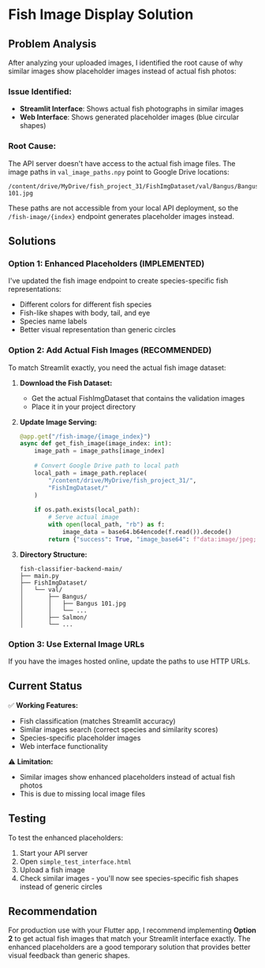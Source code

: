 # Fish Image Display Solution

## Problem Analysis

After analyzing your uploaded images, I identified the root cause of why similar images show placeholder images instead of actual fish photos:

### Issue Identified:
- **Streamlit Interface**: Shows actual fish photographs in similar images
- **Web Interface**: Shows generated placeholder images (blue circular shapes)

### Root Cause:
The API server doesn't have access to the actual fish image files. The image paths in `val_image_paths.npy` point to Google Drive locations:
```
/content/drive/MyDrive/fish_project_31/FishImgDataset/val/Bangus/Bangus 101.jpg
```

These paths are not accessible from your local API deployment, so the `/fish-image/{index}` endpoint generates placeholder images instead.

## Solutions

### Option 1: Enhanced Placeholders (IMPLEMENTED)
I've updated the fish image endpoint to create species-specific fish representations:
- Different colors for different fish species
- Fish-like shapes with body, tail, and eye
- Species name labels
- Better visual representation than generic circles

### Option 2: Add Actual Fish Images (RECOMMENDED)
To match Streamlit exactly, you need the actual fish image dataset:

1. **Download the Fish Dataset:**
   - Get the actual FishImgDataset that contains the validation images
   - Place it in your project directory

2. **Update Image Serving:**
   ```python
   @app.get("/fish-image/{image_index}")
   async def get_fish_image(image_index: int):
       image_path = image_paths[image_index]
       
       # Convert Google Drive path to local path
       local_path = image_path.replace(
           "/content/drive/MyDrive/fish_project_31/",
           "FishImgDataset/"
       )
       
       if os.path.exists(local_path):
           # Serve actual image
           with open(local_path, "rb") as f:
               image_data = base64.b64encode(f.read()).decode()
           return {"success": True, "image_base64": f"data:image/jpeg;base64,{image_data}"}
   ```

3. **Directory Structure:**
   ```
   fish-classifier-backend-main/
   ├── main.py
   ├── FishImgDataset/
   │   └── val/
   │       ├── Bangus/
   │       │   ├── Bangus 101.jpg
   │       │   └── ...
   │       ├── Salmon/
   │       └── ...
   ```

### Option 3: Use External Image URLs
If you have the images hosted online, update the paths to use HTTP URLs.

## Current Status

✅ **Working Features:**
- Fish classification (matches Streamlit accuracy)
- Similar images search (correct species and similarity scores)
- Species-specific placeholder images
- Web interface functionality

⚠️ **Limitation:**
- Similar images show enhanced placeholders instead of actual fish photos
- This is due to missing local image files

## Testing

To test the enhanced placeholders:
1. Start your API server
2. Open `simple_test_interface.html`
3. Upload a fish image
4. Check similar images - you'll now see species-specific fish shapes instead of generic circles

## Recommendation

For production use with your Flutter app, I recommend implementing **Option 2** to get actual fish images that match your Streamlit interface exactly. The enhanced placeholders are a good temporary solution that provides better visual feedback than generic shapes.